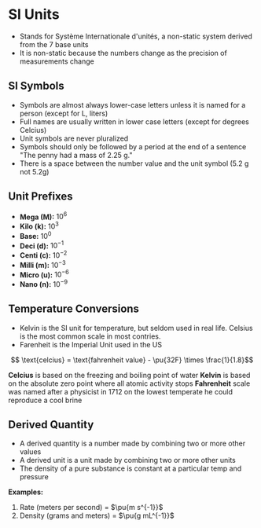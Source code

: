 # SI Units

- Stands for Système Internationale d'unités, a non-static system derived from the 7 base units
- It is non-static because the numbers change as the precision of measurements change

## SI Symbols
- Symbols are almost always lower-case letters unless it is named for a person (except for L, liters)
- Full names are usually written in lower case letters (except for degrees Celcius)
- Unit symbols are never pluralized
- Symbols should only be followed by a period at the end of a sentence "The penny had a mass of 2.25 g."
- There is a space between the number value and the unit symbol (5.2 g not 5.2g)


## Unit Prefixes

- **Mega (M):** $10^6$
- **Kilo (k):** $10^3$
- **Base:** $10^0$
- **Deci (d):** $10^{-1}$
- **Centi (c):** $10^{-2}$
- **Milli (m):** $10^{-3}$
- **Micro (u):** $10^{-6}$
- **Nano (n):** $10^{-9}$

## Temperature Conversions
- Kelvin is the SI unit for temperature, but seldom used in real life. Celsius is the most common scale in most contries.
- Farenheit is the Imperial Unit used in the US

$$ \text{celcius} = \text{fahrenheit value} - \pu{32F} \times \frac{1}{1.8}$$

**Celcius** is based on the freezing and boiling point of water
**Kelvin** is based on the absolute zero point where all atomic activity stops
**Fahrenheit** scale was named after a physicist in 1712 on the lowest temperate he could reproduce a cool brine


## Derived Quantity

- A derived quantity is a number made by combining two or more other values
- A derived unit is a unit made by combining two or more other units
- The density of a pure substance is constant at a particular temp and pressure

**Examples:**
1. Rate (meters per second) = $\pu{m s^{-1}}$
2. Density (grams and meters) = $\pu{g mL^{-1}}$
